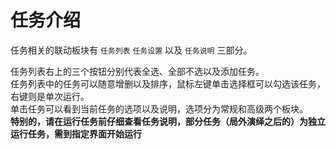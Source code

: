 # 任务介绍

任务相关的联动板块有 `任务列表` `任务设置` 以及 `任务说明` 三部分。

任务列表右上的三个按钮分别代表全选、全部不选以及添加任务。  
任务列表中的任务可以随意增删以及排序，鼠标左键单击选择框可以勾选该任务，右键则是单次运行。  
单击任务可以看到当前任务的选项以及说明，选项分为常规和高级两个板块。  
**特别的，请在运行任务前仔细查看任务说明，部分任务（局外演绎之后的）为独立运行任务，需到指定界面开始运行**
